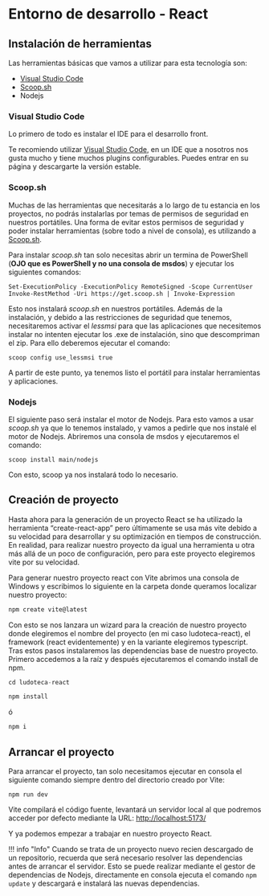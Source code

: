 # Entorno de desarrollo - React

## Instalación de herramientas
Las herramientas básicas que vamos a utilizar para esta tecnología son:

* [Visual Studio Code](https://code.visualstudio.com/)
* [Scoop.sh](https://scoop.sh/)
* Nodejs


### Visual Studio Code

Lo primero de todo es instalar el IDE para el desarrollo front.

Te recomiendo utilizar [Visual Studio Code](https://code.visualstudio.com/), en un IDE que a nosotros nos gusta mucho y tiene muchos plugins configurables. Puedes entrar en su página y descargarte la versión estable.


### Scoop.sh

Muchas de las herramientas que necesitarás a lo largo de tu estancia en los proyectos, no podrás instalarlas por temas de permisos de seguridad en nuestros portátiles. Una forma de evitar estos permisos de seguridad y poder instalar herramientas (sobre todo a nivel de consola), es utilizando a [Scoop.sh](https://scoop.sh/).

Para instalar *scoop.sh* tan solo necesitas abrir un termina de PowerShell (**OJO que es PowerShell y no una consola de msdos**) y ejecutar los siguientes comandos:

```
Set-ExecutionPolicy -ExecutionPolicy RemoteSigned -Scope CurrentUser
Invoke-RestMethod -Uri https://get.scoop.sh | Invoke-Expression
```

Esto nos instalará *scoop.sh* en nuestros portátiles. Además de la instalación, y debido a las restricciones de seguridad que tenemos, necesitaremos activar el *lessmsi* para que las aplicaciones que necesitemos instalar no intenten ejecutar los .exe de instalación, sino que descompriman el zip. Para ello deberemos ejecutar el comando:

```
scoop config use_lessmsi true
```

A partir de este punto, ya tenemos listo el portátil para instalar herramientas y aplicaciones.


### Nodejs

El siguiente paso será instalar el motor de Nodejs. Para esto vamos a usar *scoop.sh* ya que lo tenemos instalado, y vamos a pedirle que nos instalé el motor de Nodejs. Abriremos una consola de msdos y ejecutaremos el comando:

```
scoop install main/nodejs
```

Con esto, scoop ya nos instalará todo lo necesario.


## Creación de proyecto

Hasta ahora para la generación de un proyecto React se ha utilizado la herramienta “create-react-app” pero últimamente se usa más vite debido a su velocidad para desarrollar y su optimización en tiempos de construcción. En realidad, para realizar nuestro proyecto da igual una herramienta u otra más allá de un poco de configuración, pero para este proyecto elegiremos vite por su velocidad.

Para generar nuestro proyecto react con Vite abrimos una consola de Windows y escribimos lo siguiente en la carpeta donde queramos localizar nuestro proyecto: 

``` Typescript
npm create vite@latest
```

Con esto se nos lanzara un wizard para la creación de nuestro proyecto donde elegiremos el nombre del proyecto (en mi caso ludoteca-react), el framework (react evidentemente) y en la variante elegiremos typescript.
Tras estos pasos instalaremos las dependencias base de nuestro proyecto. Primero accedemos a la raíz y después ejecutaremos el comando install de npm. 

``` Typescript
cd ludoteca-react
```

``` Typescript
npm install
```

ó 

``` Typescript
npm i
```

## Arrancar el proyecto

Para arrancar el proyecto, tan solo necesitamos ejecutar en consola el siguiente comando siempre dentro del directorio creado por Vite:

    npm run dev

Vite compilará el código fuente, levantará un servidor local al que podremos acceder por defecto mediante la URL: [http://localhost:5173/](http://localhost:5173/)

Y ya podemos empezar a trabajar en nuestro proyecto React.

!!! info "Info"
    Cuando se trata de un proyecto nuevo recien descargado de un repositorio, recuerda que será necesario resolver las dependencias antes de arrancar el servidor. Esto se puede realizar mediante el gestor de dependencias de Nodejs, directamente en consola ejecuta el comando `npm update` y descargará e instalará las nuevas dependencias.
